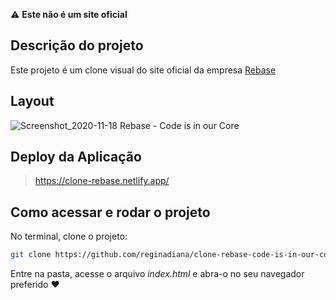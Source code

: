 
:warning: **Este não é um site oficial**


## Descrição do projeto 

<p align="justify">
  Este projeto é um clone visual do site oficial da empresa <a href="https://www.rebase.com.br/#/">Rebase</a> 
</p>

## Layout

![Screenshot_2020-11-18 Rebase - Code is in our Core](https://user-images.githubusercontent.com/46378210/99586627-bf9e0600-29c6-11eb-8374-b9364b09d5de.png)


## Deploy da Aplicação

> https://clone-rebase.netlify.app/

## Como acessar e rodar o projeto

No terminal, clone o projeto: 

```bash
git clone https://github.com/reginadiana/clone-rebase-code-is-in-our-core
```

Entre na pasta, acesse o arquivo _index.html_ e abra-o no seu navegador preferido :heart:
